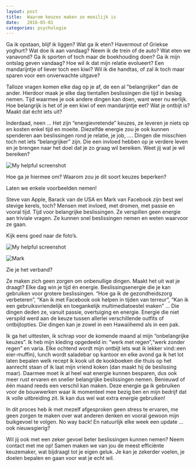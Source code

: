 ```yaml
---
layout: post
title:  Waarom keuzes maken zo moeilijk is
date:   2016-05-01 
categories: psychologie
---
```


Ga ik opstaan, blijf ik liggen?
Wat ga ik eten? Havermout of Griekse yoghurt?
Wat doe ik aan vandaag? 
Neem ik de trein of de auto? 
Wat eten we vanavond? 
Ga ik sporten of toch maar de boekhouding doen?
Ga ik mijn ontslag geven vandaag?
Hoe wil ik dat mijn relatie evolueert?
Een mandarijntje of liever toch een kiwi? 
Wil ik die handtas, of zal ik toch maar sparen voor een onverwachte uitgave? 

Talloze vragen komen elke dag op je af, de een al "belangrijker" dan de ander. Hierdoor maak je elke dag tientallen beslissingen die tijd in beslag nemen. Tijd waarmee je ook andere dingen kan doen, want weer nu eerlijk. Hoe belangrijk is het of je een kiwi of een mandarijntje eet? Wat je ontbijt is? Maakt dat écht iets uit?

Inderdaad, neen ... Het zijn “energievretende” keuzes, ze leveren je niets op en kosten enkel tijd en moeite. Diezelfde energie zou je ook kunnen spenderen aan beslissingen rond je relatie, je job, …. Dingen die misschien toch net iets “belangrijker” zijn. Die een invloed hebben op je verdere leven en je brengen naar het doel dat je zo graag wil bereiken. Weet jij wat je wil bereiken? 


![My helpful screenshot](http://aviewtoathrill.net/wp-content/uploads/2014/07/tired.jpg)


Hoe ga je hiermee om? Waarom zou je dit soort keuzes beperken? 

Laten we enkele voorbeelden nemen! 

Steve van Apple,  Barack van de USA en Mark van Facebook zijn best wel stevige kerels, toch? Mensen met invloed, met dromen, met passie en vooral tijd. Tijd voor belangrijke beslissingen. Ze verspillen geen energie aan triviale vragen. Ze kunnen snel beslissingen nemen en weten waarvoor ze gaan. 

Kijk eens goed naar de foto’s. 


![My helpful screenshot](http://blogs.estadao.com.br/link/files/2011/10/steve-jobs-outfit.jpg)

![Mark](https://www.komando.com/wp-content/uploads/2016/01/Screen-Shot-2016-01-27-at-10.29.20-AM.png)

Zie je het verband? 

Ze maken zich geen zorgen om onbenullige dingen. 
Maakt het uit wat je draagt? Elke dag win je tijd én energie. Beslissingsenergie die je kan gebruiken voor grotere beslissingen. “Hoe ga ik de gezondheidszorg verbeteren”, “Kan ik met Facebook ook helpen in tijden van terreur”, “Kan ik een gebruiksvriendelijk en toegankelijk multimediatoestel maken” … Die dingen deden ze, vanuit passie, overtuiging en energie. Energie die niet verspild werd aan de keuze tussen allerlei verschillende outfits of ontbijtopties. Die dingen kan je zowel in een Hawaiihemd als in een pak. 

Ik ga het uittesten, ik schrap voor de komende maand al mijn “onbelangrijke keuzes”. Ik heb mijn kleding opgedeeld in: “werk met regen”,“werk zonder regen” en varia. Elke ochtend wordt mijn ontbijt iets wat ik lekker vind::een eier-muffin), lunch wordt saladebar op kantoor en elke avond ga ik het lot laten bepalen welk recept ik kook uit de kookboeken die thuis op het aanrecht staan of ik laat mijn vriend koken (dan maakt hij de beslissing maar). Daarmee moet ik al heel wat energie kunnen besparen, dus ook meer rust ervaren en sneller belangrijke beslissingen nemen. Benieuwd of één maand reeds een verschil kan maken. Deze energie ga ik gebruiken voor de bouwwerken waar ik momenteel mee bezig ben en mijn bedrijf dat ik volle uitbreiding zit. Ik kan dus wel wat extra energie gebruiken! 

In dit proces heb ik met mezelf afgesproken geen stress te ervaren, me geen zorgen te maken over wat anderen denken en vooral gewoon mijn buikgevoel te volgen. No way back! 
En natuurlijk elke week een update ... ook nieuwsgierig? 

Wil jij ook met een zeker gevoel beter beslissingen kunnen nemen? Neem contact met me op! Samen maken we van jou de meest efficiënte keuzemaker, wat bijdraagt tot je eigen geluk. Je kan je zekerder voelen, je doelen bepalen en gaan voor wat je echt wil. 
